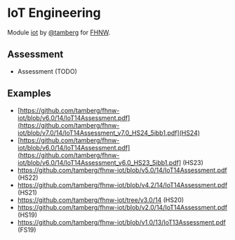 # IoT Engineering
Module [iot](https://www.fhnw.ch/de/studium/module/9280188) by [@tamberg](https://twitter.com/tamberg) for [FHNW](https://www.fhnw.ch/).

## Assessment
- Assessment (TODO)

## Examples
- [https://github.com/tamberg/fhnw-iot/blob/v6.0/14/IoT14Assessment.pdf](https://github.com/tamberg/fhnw-iot/blob/v7.0/14/IoT14Assessment_v7.0_HS24_5ibb1.pdf](HS24)
- [https://github.com/tamberg/fhnw-iot/blob/v6.0/14/IoT14Assessment.pdf](https://github.com/tamberg/fhnw-iot/blob/v6.0/14/IoT14Assessment_v6.0_HS23_5ibb1.pdf] (HS23)
- https://github.com/tamberg/fhnw-iot/blob/v5.0/14/IoT14Assessment.pdf (HS22)
- https://github.com/tamberg/fhnw-iot/blob/v4.2/14/IoT14Assessment.pdf (HS21)
- https://github.com/tamberg/fhnw-iot/tree/v3.0/14 (HS20)
- https://github.com/tamberg/fhnw-iot/blob/v2.0/14/IoT14Assessment.pdf (HS19)
- https://github.com/tamberg/fhnw-iot/blob/v1.0/13/IoT13Assessment.pdf (FS19)
